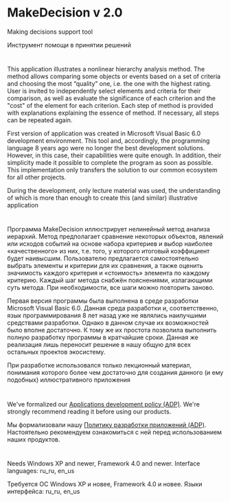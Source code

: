 # MakeDecision v 2.0

Making decisions support tool

Инструмент помощи в принятии решений

#

This application illustrates a nonlinear hierarchy analysis method. The method allows comparing
some objects or events based on a set of criteria and choosing the most “quality” one, i.e. the one
with the highest rating. User is invited to independently select elements and criteria for their
comparison, as well as evaluate the significance of each criterion and the "cost" of the element
for each criterion. Each step of method is provided with explanations explaining the essence of
method. If necessary, all steps can be repeated again.

First version of application was created in Microsoft Visual Basic 6.0 development environment.
This tool and, accordingly, the programming language 8 years ago were no longer the best development
solutions. However, in this case, their capabilities were quite enough. In addition, their simplicity
made it possible to complete the program as soon as possible. This implementation only transfers
the solution to our common ecosystem for all other projects.

During the development, only lecture material was used, the understanding of which is more
than enough to create this (and similar) illustrative application

#

Программа MakeDecision иллюстрирует нелинейный метод анализа иерархий. Метод предполагает сравнение
некоторых объектов, явлений или исходов событий на основе набора критериев и выбор наиболее «качественного»
из них, т.е. того, у которого итоговый коэффициент будет наивысшим. Пользователю предлагается
самостоятельно выбрать элементы и критерии для их сравнения, а также оценить значимость
каждого критерия и «стоимость» элемента по каждому критерию. Каждый шаг метода снабжён пояснениями,
излагающими суть метода. При необходимости, все шаги можно повторить заново.

Первая версия программы была выполнена в среде разработки Microsoft Visual Basic 6.0.
Данная среда разработки и, соответственно, язык программирования 8 лет назад уже не являлись
наилучшими средствами разработки. Однако в данном случае их возможностей было вполне достаточно.
К тому же их простота позволила выполнить полную разработку программы в кратчайшие сроки.
Данная же реализация лишь переносит решение в нашу общую для всех остальных проектов экосистему.

При разработке использовался только лекционный материал, понимания которого более чем достаточно
для создания данного (и ему подобных) иллюстративного приложения

#

We've formalized our [Applications development policy (ADP)](https://vk.com/@rdaaow_fupl-adp).
We're strongly recommend reading it before using our products.

Мы формализовали нашу [Политику разработки приложений (ADP)](https://vk.com/@rdaaow_fupl-adp).
Настоятельно рекомендуем ознакомиться с ней перед использованием наших продуктов.

#

Needs Windows XP and newer, Framework 4.0 and newer. Interface languages: ru_ru, en_us

Требуется ОС Windows XP и новее, Framework 4.0 и новее. Языки интерфейса: ru_ru, en_us
